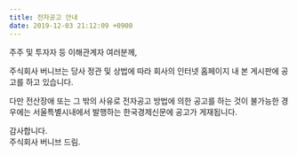 ```yaml
---
title: 전자공고 안내
date: 2019-12-03 21:12:09 +0900
---
```

주주 및 투자자 등 이해관계자 여러분께,

주식회사 버니브는 당사 정관 및 상법에 따라
회사의 인터넷 홈페이지 내 본 게시판에 공고를 하고 있습니다.

다만 전산장애 또는 그 밖의 사유로 전자공고 방법에 의한 공고를 하는 것이 불가능한 경우에는
서울특별시내에서 발행하는 한국경제신문에 공고가 게재됩니다.

감사합니다.  
주식회사 버니브 드림.